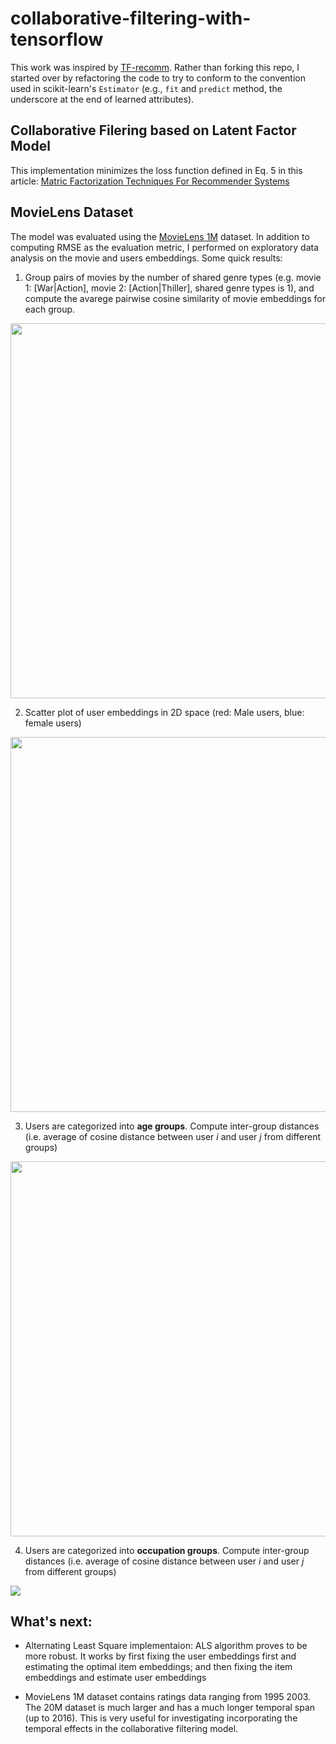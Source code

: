 # collaborative-filtering-with-tensorflow

This work was inspired by [TF-recomm](https://github.com/songgc/TF-recomm). Rather than forking this repo, I started over by refactoring the code to try to conform to the convention used in scikit-learn's `Estimator` (e.g., `fit` and `predict` method, the underscore at the end of learned attributes). 

## Collaborative Filering based on Latent Factor Model

This implementation minimizes the loss function defined in Eq. 5 in this article: [Matric Factorization Techniques For Recommender Systems](https://datajobs.com/data-science-repo/Recommender-Systems-%5BNetflix%5D.pdf)


## MovieLens Dataset

The model was evaluated using the [MovieLens 1M](https://grouplens.org/datasets/movielens/1m/) dataset. In addition to computing RMSE as the evaluation metric, I performed on exploratory data analysis on the movie and users embeddings. Some quick results:

1. Group pairs of movies by the number of shared genre types (e.g. movie 1: [War|Action], movie 2: [Action|Thiller], shared genre types is  1), and compute the avarege pairwise cosine similarity of movie embeddings for each group.
<img src="https://github.com/chao-ji/collaborative-filtering-with-tensorflow/blob/master/shared%20genre%20types.png" width="600">

2. Scatter plot of user embeddings in 2D space (red: Male users, blue: female users)
<img src="https://github.com/chao-ji/collaborative-filtering-with-tensorflow/blob/master/MandF.png" width="600">

3. Users are categorized into **age groups**. Compute inter-group distances (i.e. average of cosine distance between user *i* and user *j* from different groups)
<img src="https://github.com/chao-ji/collaborative-filtering-with-tensorflow/blob/master/age%20group.png" width="600">

4. Users are categorized into **occupation groups**. Compute inter-group distances (i.e. average of cosine distance between user *i* and user *j* from different groups)
<img src="https://github.com/chao-ji/collaborative-filtering-with-tensorflow/blob/master/occupation%20group.png">


## What's next:

* Alternating Least Square implementaion: ALS algorithm proves to be more robust. It works by first fixing the user embeddings first and estimating the optimal item embeddings; and then fixing the item embeddings and estimate user embeddings

* MovieLens 1M dataset contains ratings data ranging from 1995 2003. The 20M dataset is much larger and has a much longer temporal span (up to 2016). This is very useful for investigating incorporating the temporal effects in the collaborative filtering model.
